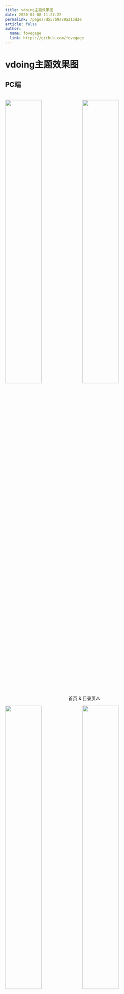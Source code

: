 ```yaml
---
title: vdoing主题效果图
date: 2020-04-08 11:27:22
permalink: /pages/d557b9a89a215d2e
article: false
author:
  name: fovegage
  link: https://github.com/fovegage
---
```


# vdoing主题效果图

## PC端

<br/>
<img src="https://cdn.staticaly.com/gh/fovegage/image_store/blog/20200408125410.png" style="width:48%;"/>
<img src="https://cdn.staticaly.com/gh/fovegage/image_store/blog/20200408120138.png"  style="width:48%;" />
<p align="center">首页 & 目录页△</p>
<img src="https://cdn.staticaly.com/gh/fovegage/image_store/blog/20200408120144.png"  style="width:48%;" />
<img src="https://cdn.staticaly.com/gh/fovegage/image_store/blog/20200408120145.png"  style="width:48%;" />
<p align="center">文章详情页 & 时间轴页△</p>

## 首页个性化大图

<br/>
<img src="https://cdn.staticaly.com/gh/fovegage/image_store/blog/20200408125412.png" />
<p align="center">首页个性化大图△</p>

## 深色模式和阅读模式

<br/>
<img src="https://cdn.staticaly.com/gh/fovegage/image_store/blog/20200408125408.png"  style="width:48%;" />
<img src="https://cdn.staticaly.com/gh/fovegage/image_store/blog/20200408120139.png"  style="width:48%;" />
<p align="center">深色模式△</p>
<img src="https://cdn.staticaly.com/gh/fovegage/image_store/blog/20200408125409.png"  style="width:48%;" />
<img src="https://cdn.staticaly.com/gh/fovegage/image_store/blog/20200408120143.png"  style="width:48%;" />
<p align="center">阅读模式△</p>

## 移动端

<br/>
<img src="https://cdn.staticaly.com/gh/fovegage/image_store/blog/20200408120606.png" style="width:24%;" />
<img src="https://cdn.staticaly.com/gh/fovegage/image_store/blog/20200408120147.png" style="width:24%;" />
<img src="https://cdn.staticaly.com/gh/fovegage/image_store/blog/20200408120148.png" style="width:24%;" />
<img src="https://cdn.staticaly.com/gh/fovegage/image_store/blog/20200408130831.png" style="width:24%;" />
<p align="center">移动端效果△</p>

<style scoped>
    /* .content__default img{border: 1px solid #ccc;} */
</style>

